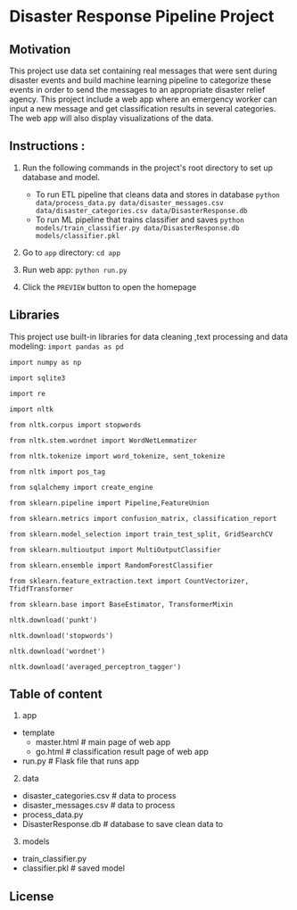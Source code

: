 # Disaster Response Pipeline Project
## **Motivation**
This project use data set containing real messages that were sent during disaster events and build machine learning pipeline to categorize these events in order to send the messages to an appropriate disaster relief agency.
This project include a web app where an emergency worker can input a new message and get classification results in several categories. The web app will also display visualizations of the data.
## **Instructions** :
1. Run the following commands in the project's root directory to set up database and model.

    - To run ETL pipeline that cleans data and stores in database
        `python data/process_data.py data/disaster_messages.csv data/disaster_categories.csv data/DisasterResponse.db`
    - To run ML pipeline that trains classifier and saves
        `python models/train_classifier.py data/DisasterResponse.db models/classifier.pkl`

2. Go to `app` directory: `cd app`

3. Run web app: `python run.py`

4. Click the `PREVIEW` button to open the homepage

## **Libraries**
This project use built-in libraries for data cleaning ,text processing and data modeling:
`import pandas as pd`

`import numpy as np`

`import sqlite3`

`import re`

`import nltk`

`from nltk.corpus import stopwords`

`from nltk.stem.wordnet import WordNetLemmatizer`

`from nltk.tokenize import word_tokenize, sent_tokenize`

`from nltk import pos_tag`

`from sqlalchemy import create_engine`

`from sklearn.pipeline import Pipeline,FeatureUnion`

`from sklearn.metrics import confusion_matrix, classification_report`

`from sklearn.model_selection import train_test_split, GridSearchCV`

`from sklearn.multioutput import MultiOutputClassifier`

`from sklearn.ensemble import RandomForestClassifier`

`from sklearn.feature_extraction.text import CountVectorizer, TfidfTransformer`

`from sklearn.base import BaseEstimator, TransformerMixin`

`nltk.download('punkt')`

`nltk.download('stopwords')`

`nltk.download('wordnet')`

`nltk.download('averaged_perceptron_tagger')`
## **Table of content**
1. app
- template
    - master.html  # main page of web app
    - go.html  # classification result page of web app
- run.py  # Flask file that runs app

2. data
- disaster_categories.csv  # data to process 
- disaster_messages.csv  # data to process
- process_data.py
- DisasterResponse.db   # database to save clean data to

3. models
- train_classifier.py
- classifier.pkl  # saved model 

## **License**